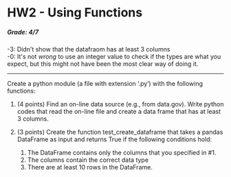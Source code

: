 # HW2 - Using Functions

##### Grade: 4/7    

-3: Didn't show that the datafraom has at least 3 columns     
-0: It's not *wrong* to use an integer value to check if the types are what you expect, but this might not have been the most clear way of doing it.

-----

Create a python module (a file with extension ‘.py’) with the following functions:

1. (4 points) Find an on-line data source (e.g., from data.gov). Write python codes that read the on-line file and create a data frame that has at least 3 columns.

1. (3 points) Create the function test_create_dataframe that takes a pandas DataFrame as input and returns True if the following conditions hold:

   1. The DataFrame contains only the columns that you specified in #1.
   1. The columns contain the correct data type
   1. There are at least 10 rows in the DataFrame.
